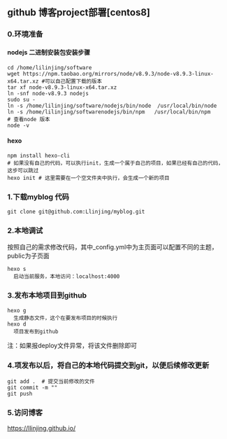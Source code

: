 ## github 博客project部署[centos8]
### 0.环境准备
#### nodejs 二进制安装包安装步骤
```
cd /home/lilinjing/software
wget https://npm.taobao.org/mirrors/node/v8.9.3/node-v8.9.3-linux-x64.tar.xz #可以自己配置下载的版本
tar xf node-v8.9.3-linux-x64.tar.xz 
ln -snf node-v8.9.3 nodejs
sudo su - 
ln -s /home/lilinjing/software/nodejs/bin/node  /usr/local/bin/node
ln -s /home/lilinjing/softwarenodejs/bin/npm   /usr/local/bin/npm
# 查看node 版本
node -v
```
#### hexo
```
npm install hexo-cli
# 如果没有自己的代码，可以执行init，生成一个属于自己的项目，如果已经有自己的代码，这步可以跳过
hexo init # 这里需要在一个空文件夹中执行，会生成一个新的项目
```

### 1.下载myblog 代码
```
git clone git@github.com:Llinjing/myblog.git
```

### 2.本地调试
按照自己的需求修改代码，其中_config.yml中为主页面可以配置不同的主题，public为子页面
```
hexo s
  启动当前服务，本地访问：localhost:4000
```

### 3.发布本地项目到github
```
hexo g
  生成静态文件，这个在要发布项目的时候执行
hexo d
  项目发布到github
```
注：如果报deploy文件异常，将该文件删除即可

### 4.项发布以后，将自己的本地代码提交到git，以便后续修改更新
```
git add .  # 提交当前修改的文件
git commit -m ""
git push
```

### 5.访问博客
https://llinjing.github.io/

